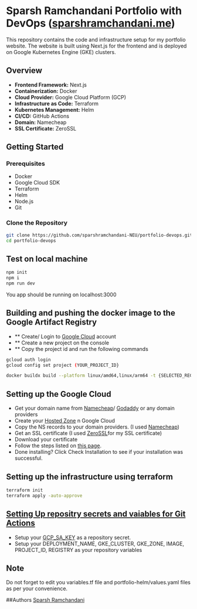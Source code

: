 # Sparsh Ramchandani Portfolio with DevOps ([sparshramchandani.me](https://sparshramchandani.me/))
This repository contains the code and infrastructure setup for my portfolio website. The website is built using Next.js for the frontend and is deployed on Google Kubernetes Engine (GKE) clusters. 

## Overview

- **Frontend Framework:** Next.js
- **Containerization:** Docker
- **Cloud Provider:** Google Cloud Platform (GCP)
- **Infrastructure as Code:** Terraform
- **Kubernetes Management:** Helm
- **CI/CD:** GitHub Actions
- **Domain:** Namecheap
- **SSL Certificate:** ZeroSSL

## Getting Started

### Prerequisites

- Docker
- Google Cloud SDK
- Terraform
- Helm
- Node.js
- Git

### Clone the Repository

```bash
git clone https://github.com/sparshramchandani-NEU/portfolio-devops.git
cd portfolio-devops
```

## Test on local machine
```bash
npm init
npm i
npm run dev
```
You app should be running on localhost:3000

## Building and pushing the docker image to the Google Artifact Registry
- ** Create/ Login to [Google Cloud](https://cloud.google.com/) account
- ** Create a new project on the console
- ** Copy the project id and run the following commands
```bash
gcloud auth login                                      
gcloud config set project (YOUR_PROJECT_ID}
```

```bash
docker buildx build --platform linux/amd64,linux/arm64 -t {SELECTED_REGION}-docker.pkg.dev/{YOUR_PROJECT_ID}/{IMAGE}:latest --output type=registry .
```

## Setting up the Google Cloud
- Get your domain name from [Namecheap](https://www.namecheap.com/)/ [Godaddy](https://www.godaddy.com/) or any domain providers
- Create your [Hosted Zone](https://cloud.google.com/dns/docs/zones) n Google Cloud
- Copy the NS records to your domain providers. (I used [Namecheap](https://www.namecheap.com/support/knowledgebase/article.aspx/434/2237/how-do-i-set-up-host-records-for-a-domain/))
- Get an SSL certificate (I used [ZeroSSL](https://zerossl.com/)for my SSL certificate)
- Download your certificate
- Follow the steps listed on [this page](https://help.zerossl.com/hc/en-us/articles/360058295994-Installing-SSL-Certificate-on-Google-App-Engine).
- Done installing? Click Check Installation to see if your installation was successful.

## Setting up the infrastructure using terraform
```bash
terraform init
terraform apply -auto-approve
```

## [Setting Up repositry secrets and vaiables for Git Actions]([url](https://docs.github.com/en/actions/security-guides/using-secrets-in-github-actions)) 
- Setup your [GCP_SA_KEY](https://cloud.google.com/iam/docs/keys-create-delete) as a repository secret.
- Setup your DEPLOYMENT_NAME, GKE_CLUSTER, GKE_ZONE, IMAGE, PROJECT_ID, REGISTRY as your repository variables

## Note
Do not forget to edit you variables.tf file and portfolio-helm/values.yaml files as per your convenience.

##Authors
[Sparsh Ramchandani](https://www.linkedin.com/in/sparsh-ramchandani)
